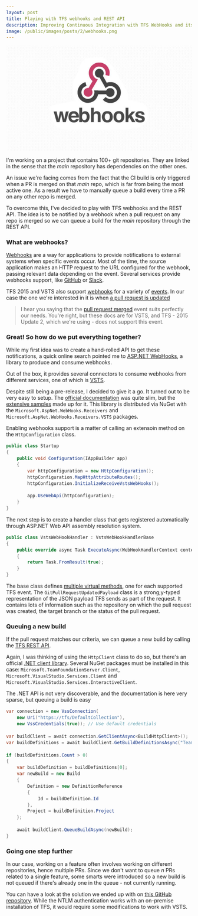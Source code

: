 ```yaml
---
layout: post
title: Playing with TFS webhooks and REST API
description: Improving Continuous Integration with TFS WebHooks and its REST API
image: /public/images/posts/2/webhooks.png
---
```


![WebHooks](/public/images/posts/2/webhooks.jpg)

I'm working on a project that contains 100+ git repositories. They are linked in the sense that the *main* repository has dependencies on the other ones.

An issue we're facing comes from the fact that the CI build is only triggered when a PR is merged on that *main* repo, which is far from being the most active one. As a result we have to manually queue a build every time a PR on any other repo is merged.

To overcome this, I've decided to play with TFS webhooks and the REST API. The idea is to be notified by a webhook when a pull request on any repo is merged so we can queue a build for the *main* repository through the REST API.

### What are webhooks?

[Webhooks](https://en.wikipedia.org/wiki/Webhook) are a way for applications to provide notifications to external systems when specific events occur. Most of the time, the source application makes an HTTP request to the URL configured for the webhook, passing relevant data depending on the event. Several services provide webhooks support, like [GitHub](https://developer.github.com/webhooks/) or [Slack](https://api.slack.com/outgoing-webhooks).

TFS 2015 and VSTS also support [webhooks](https://www.visualstudio.com/en-us/docs/service-hooks/services/webhooks) for a variety of [events](https://www.visualstudio.com/docs/integrate/get-started/service-hooks/events). In our case the one we're interested in it is when [a pull request is updated](https://www.visualstudio.com/docs/integrate/get-started/service-hooks/events#git.pullrequest.updated)

> I hear you saying that the [pull request merged](https://www.visualstudio.com/docs/integrate/get-started/service-hooks/events#git.pullrequest.merged) event suits perfectly our needs. You're right, but these docs are for VSTS, and TFS - 2015 Update 2, which we're using - does not support this event.

### Great! So how do we put everything together?

While my first idea was to create a hand-rolled API to get these notifications, a quick online search pointed me to [ASP.NET WebHooks](https://github.com/aspnet/WebHooks), a library to produce and consume webhooks.

Out of the box, it provides several connectors to consume webhooks from different services, one of which is [VSTS](https://github.com/aspnet/WebHooks/blob/master/samples/VstsReceiver).

Despite still being a pre-release, I decided to give it a go. It turned out to be very easy to setup. The [official documentation](https://docs.asp.net/projects/webhooks/en/latest/) was quite slim, but the [extensive samples](https://github.com/aspnet/WebHooks/tree/master/samples) made up for it. This library is distributed via NuGet with the `Microsoft.AspNet.WebHooks.Receivers` and `Microsoft.AspNet.WebHooks.Receivers.VSTS` packages.

Enabling webhooks support is a matter of calling an extensoin method on the `HttpConfiguration` class.

```csharp
public class Startup
{
    public void Configuration(IAppBuilder app)
    {
        var httpConfiguration = new HttpConfiguration();
        httpConfiguration.MapHttpAttributeRoutes();
        httpConfiguration.InitializeReceiveVstsWebHooks();

        app.UseWebApi(httpConfiguration);
    }
}
```

The next step is to create a handler class that gets registered automatically through ASP.NET Web API assembly resolution system.

```csharp
public class VstsWebHookHandler : VstsWebHookHandlerBase
{
    public override async Task ExecuteAsync(WebHookHandlerContext context, GitPullRequestUpdatedPayload payload)
    {
        return Task.FromResult(true);
    }
}
```

The base class defines [multiple virtual methods](https://github.com/aspnet/WebHooks/blob/master/src/Microsoft.AspNet.WebHooks.Receivers.VSTS/Handlers/VstsWebHookHandlerBase.cs), one for each supported TFS event. The `GitPullRequestUpdatedPayload` class is a strong;y-typed representation of the JSON payload TFS sends as part of the request. It contains lots of information such as the repository on which the pull request was created, the target branch or the status of the pull request.

### Queuing a new build

If the pull request matches our criteria, we can queue a new build by calling the [TFS REST API](https://www.visualstudio.com/en-us/docs/integrate/api/overview).

Again, I was thinking of using the `HttpClient` class to do so, but there's an official [.NET client library](https://www.visualstudio.com/en-us/docs/integrate/get-started/client-libraries/dotnet).
Several NuGet packages must be installed in this case: `Microsoft.TeamFoundationServer.Client`, `Microsoft.VisualStudio.Services.Client` and `Microsoft.VisualStudio.Services.InteractiveClient`.

The .NET API is not very discoverable, and the documentation is here very sparse, but queuing a build is easy

```csharp
var connection = new VssConnection(
    new Uri("https://tfs/DefaultCollection"),
    new VssCredentials(true)); // Use default credentials

var buildClient = await connection.GetClientAsync<BuildHttpClient>();
var buildDefinitions = await buildClient.GetBuildDefinitionsAsync("TeamProjectName", "BuildDefinitionName");

if (buildDefinitions.Count > 0)
{
    var buildDefinition = buildDefinitions[0];
    var newBuild = new Build
    {
        Definition = new DefinitionReference
        {
            Id = buildDefinition.Id
        },
        Project = buildDefinition.Project
    };

    await buildClient.QueueBuildAsync(newBuild);
}
```

### Going one step further

In our case, working on a feature often involves working on different repositories, hence multiple PRs. Since we don't want to queue *n* PRs related to a single feature, some smarts were introduced so a new build is not queued if there's already one in the queue - not currently running.

You can have a look at the solution we ended up with on [this GitHub repository](https://github.com/mderriey/tfs-webhooks). While the NTLM authentication works with an on-premise installation of TFS, it would require some modifications to work with VSTS.
